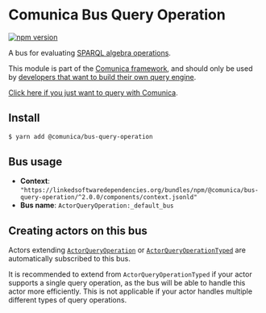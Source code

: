 # Comunica Bus Query Operation

[![npm version](https://badge.fury.io/js/%40comunica%2Fbus-query-operation.svg)](https://www.npmjs.com/package/@comunica/bus-query-operation)

A bus for evaluating [SPARQL algebra operations](https://comunica.dev/docs/modify/advanced/algebra/).

This module is part of the [Comunica framework](https://github.com/comunica/comunica),
and should only be used by [developers that want to build their own query engine](https://comunica.dev/docs/modify/).

[Click here if you just want to query with Comunica](https://comunica.dev/docs/query/).

## Install

```bash
$ yarn add @comunica/bus-query-operation
```

## Bus usage

* **Context**: `"https://linkedsoftwaredependencies.org/bundles/npm/@comunica/bus-query-operation/^2.0.0/components/context.jsonld"`
* **Bus name**: `ActorQueryOperation:_default_bus`

## Creating actors on this bus

Actors extending [`ActorQueryOperation`](https://comunica.github.io/comunica/classes/_comunica_bus_query_operation.ActorQueryOperation.html) or [`ActorQueryOperationTyped`](https://comunica.github.io/comunica/classes/_comunica_bus_query_operation.ActorQueryOperationTyped.html) are automatically subscribed to this bus.

It is recommended to extend from `ActorQueryOperationTyped` if your actor supports a single query operation,
as the bus will be able to handle this actor more efficiently.
This is not applicable if your actor handles multiple different types of query operations.
